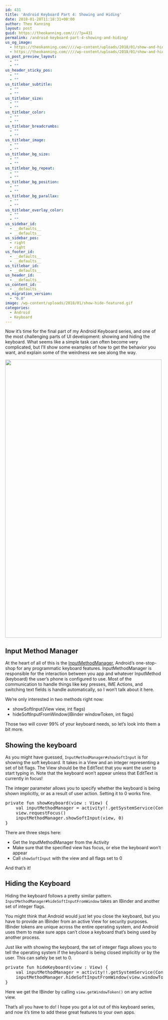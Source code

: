 ```yaml
---
id: 431
title: 'Android Keyboard Part 4: Showing and Hiding'
date: 2018-01-28T11:18:31+00:00
author: Theo Kanning
layout: post
guid: https://theokanning.com////?p=431
permalink: /android-keyboard-part-4-showing-and-hiding/
us_og_image:
  - https://theokanning.com/////wp-content/uploads/2018/01/show-and-hide.gif
  - https://theokanning.com/////wp-content/uploads/2018/01/show-and-hide.gif
us_post_preview_layout:
  - ""
  - ""
us_header_sticky_pos:
  - ""
  - ""
us_titlebar_subtitle:
  - ""
  - ""
us_titlebar_size:
  - ""
  - ""
us_titlebar_color:
  - ""
  - ""
us_titlebar_breadcrumbs:
  - ""
  - ""
us_titlebar_image:
  - ""
  - ""
us_titlebar_bg_size:
  - ""
  - ""
us_titlebar_bg_repeat:
  - ""
  - ""
us_titlebar_bg_position:
  - ""
  - ""
us_titlebar_bg_parallax:
  - ""
  - ""
us_titlebar_overlay_color:
  - ""
  - ""
us_sidebar_id:
  - __defaults__
  - __defaults__
us_sidebar_pos:
  - right
  - right
us_footer_id:
  - __defaults__
  - __defaults__
us_titlebar_id:
  - __defaults__
us_header_id:
  - __defaults__
us_content_id:
  - __defaults__
us_migration_version:
  - "6.0"
image: /wp-content/uploads/2018/01/show-hide-featured.gif
categories:
  - Android
  - Keyboard
---
```

Now it&#8217;s time for the final part of my Android Keyboard series, and one of the most challenging parts of UI development: showing and hiding the keyboard. What seems like a simple task can often become very complicated, but I&#8217;ll show some examples of how to get the behavior you want, and explain some of the weirdness we see along the way.

<img class="alignnone size-full wp-image-436" src="https://i1.wp.com/theokanning.com/////wp-content/uploads/2018/01/show-and-hide.gif?resize=500%2C889&#038;ssl=1" alt="" width="500" height="889" data-recalc-dims="1" /> 

## Input Method Manager

At the heart of all of this is the [InputMethodManager](https://developer.android.com/reference/android/view/inputmethod/InputMethodManager.html), Android&#8217;s one-stop-shop for any programmatic keyboard features. InputMethodManager is responsible for the interaction between you app and whatever InputMethod (keyboard) the user&#8217;s phone is configured to use. Most of the communication to handle things like key presses, IME Actions, and switching text fields is handle automatically, so I won&#8217;t talk about it here.

We&#8217;re only interested in two methods right now:

  * showSoftInput(View view, int flags)
  * hideSoftInputFromWindow(IBinder windowToken, int flags)

Those two will cover 99% of your keyboard needs, so let&#8217;s look into them a bit more.

## Showing the keyboard

As you might have guessed, `InputMethodManager#showSoftInput` is for showing the soft keyboard. It takes in a View and an integer representing a set of bit flags. The View should be the EditText that you want the user to start typing in. Note that the keyboard won&#8217;t appear unless that EditText is currently in focus!

The integer parameter allows you to specify whether the keyboard is being shown implicitly, or as a result of user action. Setting it to 0 works fine.

<pre class="brush: java; title: ; notranslate" title="">private fun showKeyboard(view : View) {
    val inputMethodManager = activity!!.getSystemService(Context.INPUT_METHOD_SERVICE) as InputMethodManager
    view.requestFocus()
    inputMethodManager.showSoftInput(view, 0)
}
</pre>

There are three steps here:

  * Get the InputMethodManager from the Activity
  * Make sure that the specified view has focus, or else the keyboard won&#8217;t appear
  * Call `showSoftInput` with the view and all flags set to 0

And that&#8217;s it!

## Hiding the Keyboard

Hiding the keyboard follows a pretty similar pattern. `InputMethodManager#hideSoftInputFromWindow` takes an IBinder and another set of integer flags.

You might think that Android would just let you close the keyboard, but you have to provide an IBinder from an active View for security purposes. IBinder tokens are unique across the entire operating system, and Android uses them to make sure apps can&#8217;t close a keyboard that&#8217;s being used by another process.

Just like with showing the keyboard, the set of integer flags allows you to tell the operating system if the keyboard is being closed implicitly or by the user. This can safely be set to 0.

<pre class="brush: java; title: ; notranslate" title="">private fun hideKeyboard(view : View) {
    val inputMethodManager = activity!!.getSystemService(Context.INPUT_METHOD_SERVICE) as InputMethodManager
    inputMethodManager.hideSoftInputFromWindow(view.windowToken, 0)
}
</pre>

Here we get the IBinder by calling `view.getWindowToken()` on any active view.

That&#8217;s all you have to do! I hope you got a lot out of this keyboard series, and now it&#8217;s time to add these great features to your own apps.